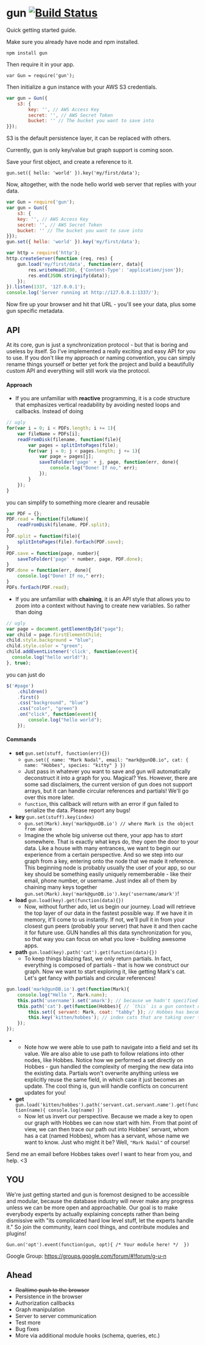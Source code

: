 gun [![Build Status](https://travis-ci.org/amark/gun.svg?branch=master)](https://travis-ci.org/amark/gun)
===

Quick getting started guide.

Make sure you already have node and npm installed.

`npm install gun`

Then require it in your app.

`var Gun = require('gun');`

Then initialize a gun instance with your AWS S3 credentials.

```JavaScript
var gun = Gun({
	s3: {
		key: '', // AWS Access Key
		secret: '', // AWS Secret Token
		bucket: '' // The bucket you want to save into
}});
```

S3 is the default persistence layer, it can be replaced with others.

Currently, gun is only key/value but graph support is coming soon.

Save your first object, and create a reference to it.

`gun.set({ hello: 'world' }).key('my/first/data');`

Now, altogether, with the node hello world web server that replies with your data.

```JavaScript
var Gun = require('gun');
var gun = Gun({
	s3: {
  	key: '', // AWS Access Key
  	secret: '', // AWS Secret Token
  	bucket: '' // The bucket you want to save into
}});
gun.set({ hello: 'world' }).key('my/first/data');

var http = require('http');
http.createServer(function (req, res) {
	gun.load('my/first/data', function(err, data){
		res.writeHead(200, {'Content-Type': 'application/json'});
		res.end(JSON.stringify(data));
	});
}).listen(1337, '127.0.0.1');
console.log('Server running at http://127.0.0.1:1337/');
```

Now fire up your browser and hit that URL - you'll see your data, plus some gun specific metadata.

## API
At its core, gun is just a synchronization protocol - but that is boring and useless by itself. So I've implemented a really exciting and easy API for you to use. If you don't like my approach or naming convention, you can simply rename things yourself or better yet fork the project and build a beautifully custom API and everything will still work via the protocol.

#### Approach
- If you are unfamiliar with **reactive** programming, it is a code structure that emphasizes vertical readability by avoiding nested loops and callbacks. Instead of doing
```javascript
// ugly
for(var i = 0; i < PDFs.length; i += 1){
	var fileName = PDFs[i];
	readFromDisk(filename, function(file){
		var pages = splitIntoPages(file);
		for(var j = 0; j < pages.length; j += 1){
			var page = pages[j];
			saveToFolder('page' + j, page, function(err, done){
				console.log("Done! If no," err);
			});
		}
	});
}
```
you can simplify to something more clearer and reusable
```javascript
var PDF = {};
PDF.read = function(fileName){
	readFromDisk(filename, PDF.split);
}
PDF.split = function(file){
	splitIntoPages(file).forEach(PDF.save);
}
PDF.save = function(page, number){
	saveToFolder('page' + number, page, PDF.done);
}
PDF.done = function(err, done){
	console.log("Done! If no," err);
}
PDFs.forEach(PDF.read);
```
- If you are unfamiliar with **chaining**, it is an API style that allows you to zoom into a context without having to create new variables. So rather than doing
```javascript
// ugly
var page = document.getElementById("page");
var child = page.firstElementChild;
child.style.background = "blue";
child.style.color = "green";
child.addEventListener('click', function(event){
  console.log("hello world!");
}, true);
```
you can just do
```javascript
$('#page')
	.children()
	.first()
	.css("background", "blue")
	.css("color", "green")
	.on("click", function(event){
		console.log("hello world");
	});
```

#### Commands
- **set** `gun.set(stuff, function(err){})`
	- `gun.set({ name: "Mark Nadal", email: "mark@gunDB.io", cat: { name: "Hobbes", species: "kitty" } })`
 	- Just pass in whatever you want to save and gun will automatically deconstruct it into a graph for you. Magical? Yes.
 	However, there are some sad disclaimers, the current version of gun does not support arrays,
	but it can handle circular references and partials! We'll go over this more later.
	- `function`, this callback will return with an error if gun failed to serialize the data.
	Please report any bugs!
- **key** `gun.set(stuff).key(index)`
	- `gun.set(Mark).key('mark@gunDB.io') // where Mark is the object from above`
	- Imagine the whole big universe out there, your app has to _start_ somewhere.
	That is exactly what keys do, they open the door to your data.
	Like a house with many entrances, we want to begin our experience from a certain perspective.
	And so we step into our graph from a key, entering onto the node that we made it reference.
	This beginning node is probably usually the user of your app,
	so our key should be something easily uniquely rememberable -
	like their email, phone number, or username.
	Just index all of them by chaining many keys together `gun.set(Mark).key('mark@gunDB.io').key('username/amark')`!
- **load** `gun.load(key).get(function(data){})`
	- Now, without further ado, let us begin our journey.
	Load will retrieve the top layer of our data in the fastest possible way.
	If we have it in memory, it'll come to us instantly.
	If not, we'll pull it in from your closest gun peers (probably your server) that have it
	and then cache it for future use. GUN handles all this data synchronization for you,
	so that way you can focus on what you love - building awesome apps.
- **path** `gun.load(key).path('cat').get(function(data){})`
	- To keep things blazing fast, we only return partials.
	In fact, everything is composed of partials - that is how we construct our graph.
	Now we want to start exploring it, like getting Mark's cat.
	Let's get fancy with partials and circular references!
```javascript
gun.load('mark@gunDB.io').get(function(Mark){
	console.log("Hello ", Mark.name);
	this.path('username').set('amark'); // because we hadn't specified this yet!
	this.path('cat').get(function(Hobbes){ // `this` is a gun context of the node.
		this.set({ servant: Mark, coat: "tabby" }); // Hobbes has become Mark's master!
		this.key('kitten/hobbes'); // index cats that are taking over the internet!
	});
});
```
- 
	- Note how we were able to use path to navigate into a field and set its value.
	We are also able to use path to follow relations into other nodes, like Hobbes.
	Notice how we performed a set directly on Hobbes -
	gun handled the complexity of merging the new data into the existing data.
	Partials won't overwrite anything unless we explicitly reuse the same field,
	in which case it just becomes an update.
	The cool thing is, gun will handle conflicts on concurrent updates for you!
- **get** `gun.load('kitten/hobbes').path('servant.cat.servant.name').get(function(name){ console.log(name) })`
	- Now let us invert our perspective. Because we made a key to open our graph with Hobbes
	we can now start with him. From that point of view,
	we can then trace our path out into Hobbes' servant,
	whom has a cat (named Hobbes),
	whom has a servant, whose name we want to know.
	Just who might it be? Well, `"Mark Nadal"` of course!

Send me an email before Hobbes takes over! I want to hear from you, and help. <3

## YOU
We're just getting started and gun is foremost designed to be accessible and modular, because the database industry will never make any progress unless we can be more open and approachable. Our goal is to make everybody experts by actually explaining concepts rather than being dismissive with "its complicated hard low level stuff, let the experts handle it." So join the community, learn cool things, and contribute modules and plugins!

`Gun.on('opt').event(function(gun, opt){ /* Your module here! */  })`

Google Group: https://groups.google.com/forum/#!forum/g-u-n

## Ahead
- ~~Realtime push to the browser~~
- Persistence in the browser
- Authorization callbacks
- Graph manipulation
- Server to server communication
- Test more
- Bug fixes
- More via additional module hooks (schema, queries, etc.)

